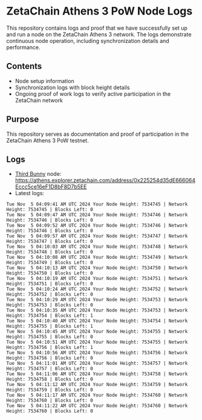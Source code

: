 # ZetaChain Athens 3 PoW Node Logs
This repository contains logs and proof that we have successfully set up and run a node on the ZetaChain Athens 3 network. The logs demonstrate continuous node operation, including synchronization details and performance.

## Contents
- Node setup information
- Synchronization logs with block height details
- Ongoing proof of work logs to verify active participation in the ZetaChain network

## Purpose
This repository serves as documentation and proof of participation in the ZetaChain Athens 3 PoW testnet.

## Logs

- [Third Bunny](https://thirdbunny.xyz/) node: https://athens.explorer.zetachain.com/address/0x225254d35dE666064Eccc5ce16eF1D8bF8D7b5EE
- Latest logs:
```
Tue Nov  5 04:09:41 AM UTC 2024 Your Node Height: 7534745 | Network Height: 7534745 | Blocks Left: 0
Tue Nov  5 04:09:47 AM UTC 2024 Your Node Height: 7534746 | Network Height: 7534746 | Blocks Left: 0
Tue Nov  5 04:09:52 AM UTC 2024 Your Node Height: 7534746 | Network Height: 7534746 | Blocks Left: 0
Tue Nov  5 04:09:57 AM UTC 2024 Your Node Height: 7534747 | Network Height: 7534747 | Blocks Left: 0
Tue Nov  5 04:10:03 AM UTC 2024 Your Node Height: 7534748 | Network Height: 7534748 | Blocks Left: 0
Tue Nov  5 04:10:08 AM UTC 2024 Your Node Height: 7534749 | Network Height: 7534749 | Blocks Left: 0
Tue Nov  5 04:10:13 AM UTC 2024 Your Node Height: 7534750 | Network Height: 7534750 | Blocks Left: 0
Tue Nov  5 04:10:19 AM UTC 2024 Your Node Height: 7534751 | Network Height: 7534751 | Blocks Left: 0
Tue Nov  5 04:10:24 AM UTC 2024 Your Node Height: 7534752 | Network Height: 7534752 | Blocks Left: 0
Tue Nov  5 04:10:29 AM UTC 2024 Your Node Height: 7534753 | Network Height: 7534753 | Blocks Left: 0
Tue Nov  5 04:10:35 AM UTC 2024 Your Node Height: 7534753 | Network Height: 7534754 | Blocks Left: 1
Tue Nov  5 04:10:40 AM UTC 2024 Your Node Height: 7534754 | Network Height: 7534755 | Blocks Left: 1
Tue Nov  5 04:10:45 AM UTC 2024 Your Node Height: 7534755 | Network Height: 7534755 | Blocks Left: 0
Tue Nov  5 04:10:51 AM UTC 2024 Your Node Height: 7534755 | Network Height: 7534756 | Blocks Left: 1
Tue Nov  5 04:10:56 AM UTC 2024 Your Node Height: 7534756 | Network Height: 7534756 | Blocks Left: 0
Tue Nov  5 04:11:01 AM UTC 2024 Your Node Height: 7534757 | Network Height: 7534757 | Blocks Left: 0
Tue Nov  5 04:11:06 AM UTC 2024 Your Node Height: 7534758 | Network Height: 7534758 | Blocks Left: 0
Tue Nov  5 04:11:12 AM UTC 2024 Your Node Height: 7534759 | Network Height: 7534759 | Blocks Left: 0
Tue Nov  5 04:11:17 AM UTC 2024 Your Node Height: 7534760 | Network Height: 7534760 | Blocks Left: 0
Tue Nov  5 04:11:22 AM UTC 2024 Your Node Height: 7534760 | Network Height: 7534760 | Blocks Left: 0
```
